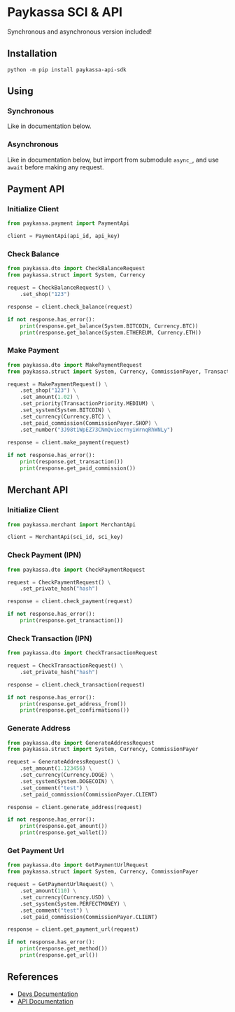 # Paykassa SCI & API
Synchronous and asynchronous version included!

## Installation

```
python -m pip install paykassa-api-sdk
```

## Using

### Synchronous
Like in documentation below.

### Asynchronous
Like in documentation below, but import from submodule `async_`, and use `await` before making any request.

## Payment API

### Initialize Client

```python
from paykassa.payment import PaymentApi

client = PaymentApi(api_id, api_key)
```

### Check Balance

```python
from paykassa.dto import CheckBalanceRequest
from paykassa.struct import System, Currency

request = CheckBalanceRequest() \
    .set_shop("123")

response = client.check_balance(request)

if not response.has_error():
    print(response.get_balance(System.BITCOIN, Currency.BTC))
    print(response.get_balance(System.ETHEREUM, Currency.ETH))
```

### Make Payment

```python
from paykassa.dto import MakePaymentRequest
from paykassa.struct import System, Currency, CommissionPayer, TransactionPriority 

request = MakePaymentRequest() \
    .set_shop("123") \
    .set_amount(1.02) \
    .set_priority(TransactionPriority.MEDIUM) \
    .set_system(System.BITCOIN) \
    .set_currency(Currency.BTC) \
    .set_paid_commission(CommissionPayer.SHOP) \
    .set_number("3J98t1WpEZ73CNmQviecrnyiWrnqRhWNLy")
 
response = client.make_payment(request)

if not response.has_error():
    print(response.get_transaction())
    print(response.get_paid_commission())
```

## Merchant API

### Initialize Client

```python
from paykassa.merchant import MerchantApi

client = MerchantApi(sci_id, sci_key)
```

### Check Payment (IPN)

```python
from paykassa.dto import CheckPaymentRequest

request = CheckPaymentRequest() \
    .set_private_hash("hash")

response = client.check_payment(request)

if not response.has_error():
    print(response.get_transaction())
```

### Check Transaction (IPN)

```python
from paykassa.dto import CheckTransactionRequest

request = CheckTransactionRequest() \
    .set_private_hash("hash")

response = client.check_transaction(request)

if not response.has_error():
    print(response.get_address_from())
    print(response.get_confirmations())
```

### Generate Address

```python
from paykassa.dto import GenerateAddressRequest
from paykassa.struct import System, Currency, CommissionPayer

request = GenerateAddressRequest() \
    .set_amount(1.123456) \
    .set_currency(Currency.DOGE) \
    .set_system(System.DOGECOIN) \
    .set_comment("test") \
    .set_paid_commission(CommissionPayer.CLIENT)

response = client.generate_address(request)

if not response.has_error():
    print(response.get_amount())
    print(response.get_wallet())
```

### Get Payment Url

```python
from paykassa.dto import GetPaymentUrlRequest
from paykassa.struct import System, Currency, CommissionPayer

request = GetPaymentUrlRequest() \
    .set_amount(110) \
    .set_currency(Currency.USD) \
    .set_system(System.PERFECTMONEY) \
    .set_comment("test") \
    .set_paid_commission(CommissionPayer.CLIENT)

response = client.get_payment_url(request)

if not response.has_error():
    print(response.get_method())
    print(response.get_url())
```

## References
- [Devs Documentation](https://paykassa.pro/en/developers)
- [API Documentation](https://paykassa.pro/docs/)
